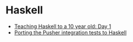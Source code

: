 Haskell
=======
* [Teaching Haskell to a 10 year old: Day 1](https://superginbaby.wordpress.com/2015/04/08/teaching-haskell-to-a-10-year-old-day-1/)
* [Porting the Pusher integration tests to Haskell](https://blog.pusher.com/porting-the-pusher-integration-tests-to-haskell/)